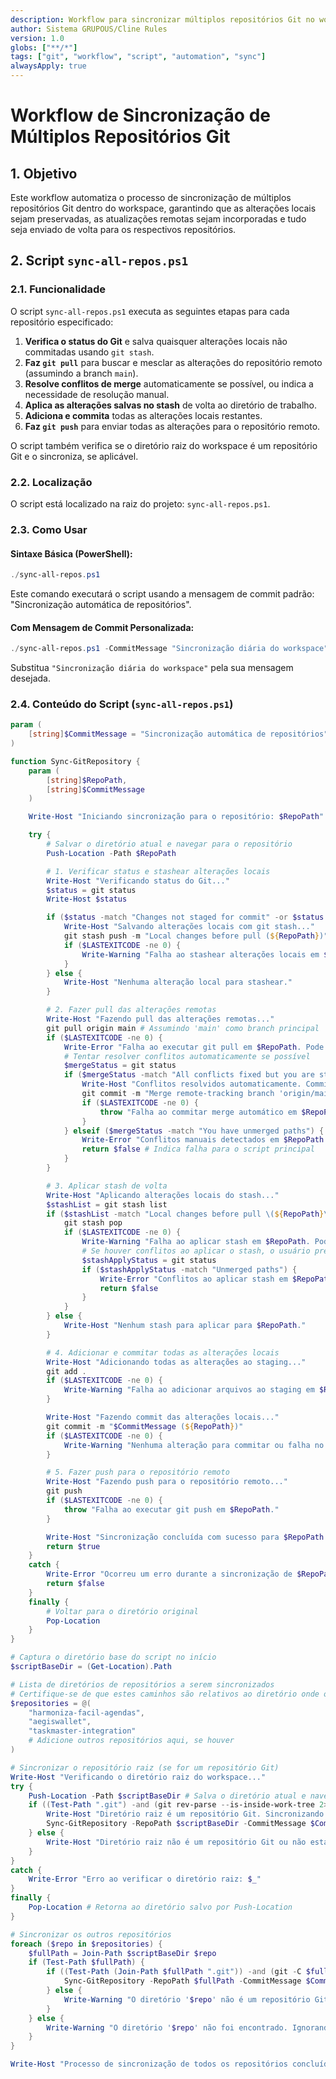 ```yaml
---
description: Workflow para sincronizar múltiplos repositórios Git no workspace.
author: Sistema GRUPOUS/Cline Rules
version: 1.0
globs: ["**/*"]
tags: ["git", "workflow", "script", "automation", "sync"]
alwaysApply: true
---
```


# Workflow de Sincronização de Múltiplos Repositórios Git

## 1. Objetivo

Este workflow automatiza o processo de sincronização de múltiplos repositórios Git dentro do workspace, garantindo que as alterações locais sejam preservadas, as atualizações remotas sejam incorporadas e tudo seja enviado de volta para os respectivos repositórios.

## 2. Script `sync-all-repos.ps1`

### 2.1. Funcionalidade
O script `sync-all-repos.ps1` executa as seguintes etapas para cada repositório especificado:
1. **Verifica o status do Git** e salva quaisquer alterações locais não commitadas usando `git stash`.
2. **Faz `git pull`** para buscar e mesclar as alterações do repositório remoto (assumindo a branch `main`).
3. **Resolve conflitos de merge** automaticamente se possível, ou indica a necessidade de resolução manual.
4. **Aplica as alterações salvas no stash** de volta ao diretório de trabalho.
5. **Adiciona e commita** todas as alterações locais restantes.
6. **Faz `git push`** para enviar todas as alterações para o repositório remoto.

O script também verifica se o diretório raiz do workspace é um repositório Git e o sincroniza, se aplicável.

### 2.2. Localização
O script está localizado na raiz do projeto: `sync-all-repos.ps1`.

### 2.3. Como Usar

#### Sintaxe Básica (PowerShell):
```powershell
./sync-all-repos.ps1
```
Este comando executará o script usando a mensagem de commit padrão: "Sincronização automática de repositórios".

#### Com Mensagem de Commit Personalizada:
```powershell
./sync-all-repos.ps1 -CommitMessage "Sincronização diária do workspace"
```
Substitua `"Sincronização diária do workspace"` pela sua mensagem desejada.

### 2.4. Conteúdo do Script (`sync-all-repos.ps1`)
```powershell
param (
    [string]$CommitMessage = "Sincronização automática de repositórios"
)

function Sync-GitRepository {
    param (
        [string]$RepoPath,
        [string]$CommitMessage
    )

    Write-Host "Iniciando sincronização para o repositório: $RepoPath" -ForegroundColor Cyan

    try {
        # Salvar o diretório atual e navegar para o repositório
        Push-Location -Path $RepoPath

        # 1. Verificar status e stashear alterações locais
        Write-Host "Verificando status do Git..."
        $status = git status
        Write-Host $status

        if ($status -match "Changes not staged for commit" -or $status -match "Changes to be committed") {
            Write-Host "Salvando alterações locais com git stash..."
            git stash push -m "Local changes before pull (${RepoPath})"
            if ($LASTEXITCODE -ne 0) {
                Write-Warning "Falha ao stashear alterações locais em $RepoPath. Tentando continuar."
            }
        } else {
            Write-Host "Nenhuma alteração local para stashear."
        }

        # 2. Fazer pull das alterações remotas
        Write-Host "Fazendo pull das alterações remotas..."
        git pull origin main # Assumindo 'main' como branch principal
        if ($LASTEXITCODE -ne 0) {
            Write-Error "Falha ao executar git pull em $RepoPath. Pode haver conflitos."
            # Tentar resolver conflitos automaticamente se possível
            $mergeStatus = git status
            if ($mergeStatus -match "All conflicts fixed but you are still merging") {
                Write-Host "Conflitos resolvidos automaticamente. Commitando merge..."
                git commit -m "Merge remote-tracking branch 'origin/main' for $RepoPath"
                if ($LASTEXITCODE -ne 0) {
                    throw "Falha ao commitar merge automático em $RepoPath."
                }
            } elseif ($mergeStatus -match "You have unmerged paths") {
                Write-Error "Conflitos manuais detectados em $RepoPath. Por favor, resolva-os manualmente e execute o script novamente."
                return $false # Indica falha para o script principal
            }
        }

        # 3. Aplicar stash de volta
        Write-Host "Aplicando alterações locais do stash..."
        $stashList = git stash list
        if ($stashList -match "Local changes before pull \(${RepoPath}\)") {
            git stash pop
            if ($LASTEXITCODE -ne 0) {
                Write-Warning "Falha ao aplicar stash em $RepoPath. Pode haver conflitos ao aplicar o stash."
                # Se houver conflitos ao aplicar o stash, o usuário precisará resolver manualmente
                $stashApplyStatus = git status
                if ($stashApplyStatus -match "Unmerged paths") {
                    Write-Error "Conflitos ao aplicar stash em $RepoPath. Por favor, resolva-os manualmente e execute o script novamente."
                    return $false
                }
            }
        } else {
            Write-Host "Nenhum stash para aplicar para $RepoPath."
        }

        # 4. Adicionar e commitar todas as alterações locais
        Write-Host "Adicionando todas as alterações ao staging..."
        git add .
        if ($LASTEXITCODE -ne 0) {
            Write-Warning "Falha ao adicionar arquivos ao staging em $RepoPath. Tentando continuar."
        }

        Write-Host "Fazendo commit das alterações locais..."
        git commit -m "$CommitMessage (${RepoPath})"
        if ($LASTEXITCODE -ne 0) {
            Write-Warning "Nenhuma alteração para commitar ou falha no commit em $RepoPath. Tentando push de qualquer forma."
        }

        # 5. Fazer push para o repositório remoto
        Write-Host "Fazendo push para o repositório remoto..."
        git push
        if ($LASTEXITCODE -ne 0) {
            throw "Falha ao executar git push em $RepoPath."
        }

        Write-Host "Sincronização concluída com sucesso para $RepoPath." -ForegroundColor Green
        return $true
    }
    catch {
        Write-Error "Ocorreu um erro durante a sincronização de $RepoPath: $_"
        return $false
    }
    finally {
        # Voltar para o diretório original
        Pop-Location
    }
}

# Captura o diretório base do script no início
$scriptBaseDir = (Get-Location).Path

# Lista de diretórios de repositórios a serem sincronizados
# Certifique-se de que estes caminhos são relativos ao diretório onde o script será executado
$repositories = @(
    "harmoniza-facil-agendas",
    "aegiswallet",
    "taskmaster-integration"
    # Adicione outros repositórios aqui, se houver
)

# Sincronizar o repositório raiz (se for um repositório Git)
Write-Host "Verificando o diretório raiz do workspace..."
try {
    Push-Location -Path $scriptBaseDir # Salva o diretório atual e navega para o base
    if ((Test-Path ".git") -and (git rev-parse --is-inside-work-tree 2>$null)) {
        Write-Host "Diretório raiz é um repositório Git. Sincronizando..." -ForegroundColor Yellow
        Sync-GitRepository -RepoPath $scriptBaseDir -CommitMessage $CommitMessage
    } else {
        Write-Host "Diretório raiz não é um repositório Git ou não está inicializado." -ForegroundColor Yellow
    }
}
catch {
    Write-Error "Erro ao verificar o diretório raiz: $_"
}
finally {
    Pop-Location # Retorna ao diretório salvo por Push-Location
}

# Sincronizar os outros repositórios
foreach ($repo in $repositories) {
    $fullPath = Join-Path $scriptBaseDir $repo
    if (Test-Path $fullPath) {
        if ((Test-Path (Join-Path $fullPath ".git")) -and (git -C $fullPath rev-parse --is-inside-work-tree 2>$null)) {
            Sync-GitRepository -RepoPath $fullPath -CommitMessage $CommitMessage
        } else {
            Write-Warning "O diretório '$repo' não é um repositório Git válido. Ignorando."
        }
    } else {
        Write-Warning "O diretório '$repo' não foi encontrado. Ignorando."
    }
}

Write-Host "Processo de sincronização de todos os repositórios concluído." -ForegroundColor Green
